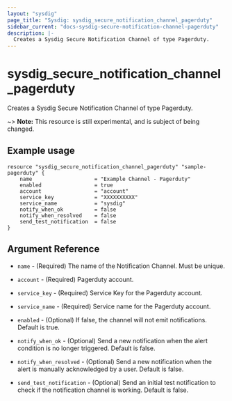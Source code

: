 ```yaml
---
layout: "sysdig"
page_title: "Sysdig: sysdig_secure_notification_channel_pagerduty"
sidebar_current: "docs-sysdig-secure-notification-channel-pagerduty"
description: |-
  Creates a Sysdig Secure Notification Channel of type Pagerduty.
---
```


# sysdig\_secure\_notification\_channel\_pagerduty

Creates a Sysdig Secure Notification Channel of type Pagerduty.

~> **Note:** This resource is still experimental, and is subject of being changed.

## Example usage

```hcl
resource "sysdig_secure_notification_channel_pagerduty" "sample-pagerduty" {
	name                    = "Example Channel - Pagerduty"
	enabled                 = true
	account                 = "account"
	service_key             = "XXXXXXXXXX"
	service_name            = "sysdig"
	notify_when_ok          = false
	notify_when_resolved    = false
	send_test_notification  = false
}
```

## Argument Reference

* `name` - (Required) The name of the Notification Channel. Must be unique.

* `account` - (Required) Pagerduty account.

* `service_key` - (Required) Service Key for the Pagerduty account.

* `service_name` - (Required) Service name for the Pagerduty account.

* `enabled` - (Optional) If false, the channel will not emit notifications. Default is true.

* `notify_when_ok` - (Optional) Send a new notification when the alert condition is 
    no longer triggered. Default is false.

* `notify_when_resolved` - (Optional) Send a new notification when the alert is manually 
    acknowledged by a user. Default is false.

* `send_test_notification` - (Optional) Send an initial test notification to check
    if the notification channel is working. Default is false.
